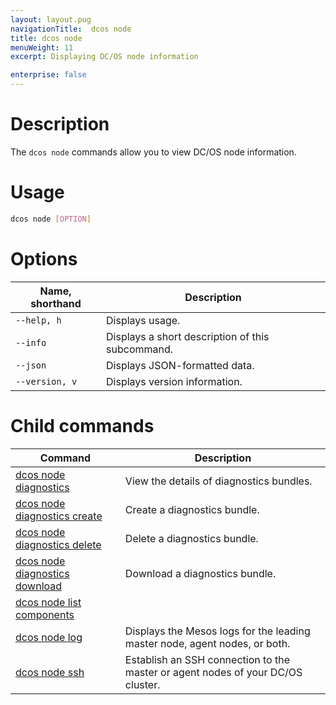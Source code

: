 ```yaml
---
layout: layout.pug
navigationTitle:  dcos node
title: dcos node
menuWeight: 11
excerpt: Displaying DC/OS node information

enterprise: false
---
```



# Description
The `dcos node` commands allow you to view DC/OS node information.

# Usage

```bash
dcos node [OPTION]
```

# Options

| Name, shorthand |  Description |
|---------|-------------|
| `--help, h`   |   Displays usage. |
| `--info`   |  Displays a short description of this subcommand. |
| `--json`   |    Displays JSON-formatted data. |
| `--version, v`   |  Displays version information. |

# Child commands

| Command | Description |
|---------|-------------|
| [dcos node diagnostics](/1.11/cli/command-reference/dcos-node/dcos-node-diagnostics/)   | View the details of diagnostics bundles. |  
| [dcos node diagnostics create](/1.11/cli/command-reference/dcos-node/dcos-node-diagnostics-create/)   | Create a diagnostics bundle.|  
| [dcos node diagnostics delete](/1.11/cli/command-reference/dcos-node/dcos-node-diagnostics-delete/)   | Delete a diagnostics bundle.|  
| [dcos node diagnostics download](/1.11/cli/command-reference/dcos-node/dcos-node-diagnostics-download/)   | Download a diagnostics bundle.|  
| [dcos node list components](/1.11/cli/command-reference/dcos-node/dcos-node-list-components/)   |             |  
| [dcos node log](/1.11/cli/command-reference/dcos-node/dcos-node-log/)   | Displays the Mesos logs for the leading master node, agent nodes, or both. |  
| [dcos node ssh](/1.11/cli/command-reference/dcos-node/dcos-node-ssh/)   | Establish an SSH connection to the master or agent nodes of your DC/OS cluster. |  
